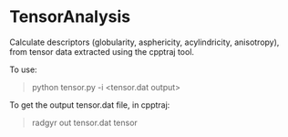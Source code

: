 # TensorAnalysis
Calculate descriptors (globularity, asphericity, acylindricity, anisotropy), from tensor data extracted using the cpptraj tool.

To use:
> python tensor.py -i <tensor.dat output>

To get the output tensor.dat file, in cpptraj:
>radgyr out tensor.dat tensor
